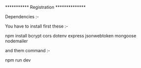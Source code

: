 *********** Registration **************


Dependencies :- 

You have to install first these :-

npm install bcrypt cors dotenv express jsonwebtoken mongoose nodemailer


and them command :-


npm run dev 

